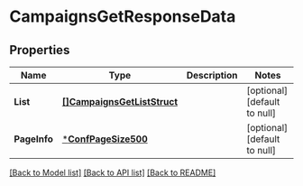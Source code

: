 # CampaignsGetResponseData

## Properties
Name | Type | Description | Notes
------------ | ------------- | ------------- | -------------
**List** | [**[]CampaignsGetListStruct**](CampaignsGetListStruct.md) |  | [optional] [default to null]
**PageInfo** | [***ConfPageSize500**](conf_page_size_500.md) |  | [optional] [default to null]

[[Back to Model list]](../README.md#documentation-for-models) [[Back to API list]](../README.md#documentation-for-api-endpoints) [[Back to README]](../README.md)


